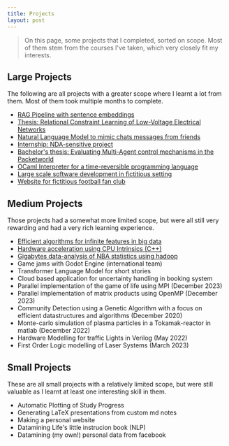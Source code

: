 ```yaml
---
title: Projects
layout: post
---
```


> On this page, some projects that I completed, sorted on scope. Most of them stem from the courses I've taken, which very closely fit my interests.

## Large Projects
The following are all projects with a greater scope where I learnt a lot from them. Most of them took multiple months to complete.
- [RAG Pipeline with sentence embeddings](pages/projects/RAG_IRSE)
- [Thesis: Relational Constraint Learning of Low-Voltage Electrical Networks](pages/projects/Thesis_GIS_Rule_learning)
- [Natural Language Model to mimic chats messages from friends](pages/projects/ChatCloner)
- [Internship: NDA-sensitive project](pages/projects/InternshipGIM)
- [Bachelor's thesis: Evaluating Multi-Agent control mechanisms in the Packetworld](pages/projects/BachelorPacketWorld)
- [OCaml Interpreter for a time-reversible programming language](pages/projects/OCamlInterpreter)
- [Large scale software development in fictitious setting](pages/projects/AssemAssist)
- [Website for fictitious football fan club](pages/projects/football_website)

## Medium Projects
Those projects had a somewhat more limited scope, but were all still very rewarding and had a very rich learning experience.
- [Efficient algorithms for infinite features in big data](pages/projects/big_data_infinite_features)
- [Hardware acceleration using CPU Intrinsics (C++)](pages/projects/big_data_hardware_intrinsics)
- [Gigabytes data-analysis of NBA statistics using hadoop](pages/projects/big_data_hadoop)
- Game jams with Godot Engine (international team)
- Transformer Language Model for short stories
- Cloud based application for uncertainty handling in booking system
- Parallel implementation of the game of life using MPI (December 2023)
- Parallel implementation of matrix products using OpenMP (December 2023)
- Community Detection using a Genetic Algorithm with a focus on efficient datastructures and algorithms (December 2020)
- Monte-carlo simulation of plasma particles in a Tokamak-reactor in matlab (December 2022)
- Hardware Modelling for traffic Lights in Verilog (May 2022)
- First Order Logic modelling of Laser Systems (March 2023)


## Small Projects
These are all small projects with a relatively limited scope, but were still valuable as I learnt at least one interesting skill in them.

- Automatic Plotting of Study Progress
- Generating LaTeX presentations from custom md notes
- Making a personal website
- Datamining Life's little instrucion book (NLP)
- Datamining (my own!) personal data from facebook

<!-- TODO: make that this page can be autogenerated by looking into the projects folder, and use liquid templating to paste the contents in this file -->

<!-- ## Compiling and emulating zelda3 from source -->


<!-- # Future Projects
(Future ?) Extending the biosim genetic simulator for ??

## HOME Generator

## Making of Neural Network in efficient language (rust or c++)
And making a python wrapper for it
-->

